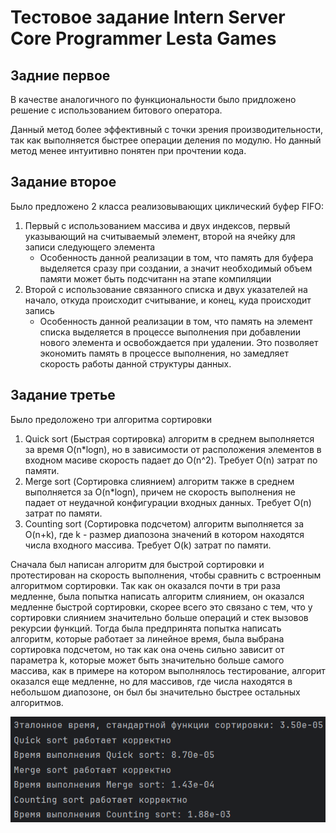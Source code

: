 # Тестовое задание Intern Server Core Programmer Lesta Games


## Задние первое

В качестве аналогичного по функциональности было придложено решение с использованием битового оператора.

Данный метод более эффективный с точки зрения производительности, так как выполняется быстрее операции деления по модулю. Но данный метод менее интуитивно понятен при прочтении кода.


## Задание второе

Было предложено 2 класса реализовывающих циклический буфер FIFO:

1. Первый с использованием массива и двух индексов, первый указывающий на считываемый элемент, второй на ячейку для записи следующего элемента
   + Особенность данной реализации в том, что память для буфера выделяется сразу при создании, а значит необходимый объем памяти может быть подсчитанн на этапе компиляции
2. Второй с использование связанного списка и двух указателей на начало, откуда происходит считывание, и конец, куда происходит запись
   + Особенность данной реализации в том, что память на элемент списка выделяется в процессе выполнения при добавлении нового элемента и освобождается при удалении. Это позволяет экономить память в процессе выполнения, но замедляет скорость работы данной структуры данных.

## Задание третье

Было предоложено три алгоритма сортировки
1. Quick sort (Быстрая сортировка) алгоритм в среднем выполняется за время O(n*logn), но в зависимости от расположения элементов в входном масиве скорость падает до O(n^2). Требует O(n) затрат по памяти.
2. Merge sort (Сортировка слиянием) алгоритм также в среднем выполняется за O(n*logn), причем не скорость выполнения не падает от неудачной конфигурации входных данных. Требует O(n) затрат по памяти.
3. Сounting sort (Сортировка подсчетом) алгоритм выполняется за O(n+k), где k - размер диапозона значений в котором находятся числа входного массива. Требует O(k) затрат по памяти. 

Сначала был написан алгоритм для быстрой сортировки и протестирован на скорость выполнения, чтобы сравнить с встроенным алгоритмом сортировки. Так как он оказался почти в три раза медленне, была попытка написать алгоритм слиянием, он оказался медленне быстрой сортировки, скорее всего это связано с тем, что у сортировки слиянием значительно больше операций и стек вызовов рекурсии функций. Тогда была предпринята попытка написать алгоритм, которые работает за линейное время, была выбрана сортировка подсчетом, но так как она очень сильно зависит от параметра k, которые может быть значительно больше самого массива, как в примере на котором выполнялось тестирование, алгорит оказался еще медленне, но для массивов, где числа находятся в небольшом диапозоне, он был бы значительно быстрее остальных алгоритмов. 

![img_1.png](img_1.png)
